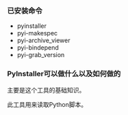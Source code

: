 ### 已安装命令

- pyinstaller
- pyi-makespec
- pyi-archive_viewer
- pyi-bindepend
- pyi-grab_version

### PyInstaller可以做什么以及如何做的

主要是这个工具的基础知识。

此工具用来读取Python脚本。